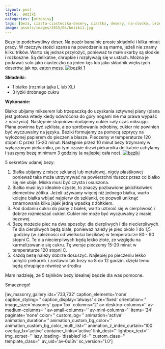 ```yaml
---
layout: post
title:  Beziki
categories: [przepisy]
tags: [beza, ciasta-ciasteczka-desery, ciastka, desery, na-slodko, przepisy]
image: assets/images/2015/04/beziki1.jpg
---
```

Bezy to podchwytliwy deser. Na pozór banalnie proste składniki i kilka minut pracy. W rzeczywistości szanse na powodzenie są marne, jeżeli nie znamy kilku trików. Warto się jednak przyłożyć, ponieważ te małe skarby są słodkie i rozkoszne. Są delikatne, chrupkie i rozpływają się w ustach. Można je podawać solo jako ciasteczko na jeden kęs lub jako składnik większych deserów, jak np. [eaton mess](https://kobietazesmakiem.pl/eaton-mess/).
[![beziki 1](http://kobieta-ze-smakiem.pl/wp-content/uploads/2015/04/beziki-11-225x300.jpg)](http://kobieta-ze-smakiem.pl/wp-content/uploads/2015/04/beziki-11.jpg)



**Składniki:**


* 1 białko (rozmiar jajka L lub XL)
* 3 łyżki drobnego cukru


**Wykonanie:**

Białko ubijamy mikserem lub trzepaczką do uzyskania sztywnej piany (piana jest gotowa wtedy kiedy odwrócona do góry nogami nie ma prawa wypaść z naczynia). Następnie stopniowo dodajemy cukier cały czas miksując. Piana powinna być szklista, a po spróbowaniu odrobiny, cukier nie powinien być wyczuwalny na języku. Beziki formujemy za pomocą szprycy na wyłożonej papierem do pieczenia blasze. Pieczemy w temperaturze 120 stopni C przez 15-20 minut. Następnie przez 10 minut bezy trzymamy w wyłączonym piekarniku, po tym czasie drzwi piekarnika delikatnie uchylamy i suszymy bezę minimum 3 godziny (a najlepiej cała noc).
[![beziki](http://kobieta-ze-smakiem.pl/wp-content/uploads/2015/04/beziki1-300x225.jpg)](http://kobieta-ze-smakiem.pl/wp-content/uploads/2015/04/beziki1.jpg)


5 sekretów udanej bezy:


1. Białka ubijamy z misce szklanej lub metalowej, nigdy plastikowej ponieważ taka może utrzymywać na powierzchni tłuszcz przez co białko się nie ubije. Miska musi być czysta i osuszona.
2. Białko musi być idealnie czyste, to znaczy pozbawione jakichkolwiek elementów żółtka. Jeżeli używamy więcej niż jednego białka, warto kolejne białka wbijać najpierw do szklanki, co pozwoli uniknąć zmarnowania kilku jajek jedną wpadką z żółtkiem.
3. Pod dodaniu cukru do piany z białek, warto uzbroić się w cierpliwość i dobrze rozmieszać cukier. Cukier nie może być wyczuwalny z masie bezowej.
4. Bezę możecie piec na dwa sposoby: dla cierpliwych i dla niecierpliwych. Te dla cierpliwych będą białe, ponieważ należy je piec około 1 do 1,5  godziny (w zależności od wielkości bezików) w temperaturze 80 - 90 stopni C. Te dla niecierpliwych będą lekko złote, ze względu na karmelizowanie się cukru. Tę wersje pieczemy 15-20 minut w temperaturze 120 stopni C.
5. Każdą bezę należy dobrze dosuszyć. Najlepiej po pieczeniu lekko uchylić piekarnik i zostawić tak bezy na 8 do 12 godzin. dzięki temu będą chrupiące również w środku


Mam nadzieję, że 5 tajników bezy idealnej będzie dla was pomocne.

Smacznego!

[av\_masonry\_gallery ids='733,732' caption\_elements='none' caption\_styling='' caption\_display='always' size='fixed' orientation='' image\_size='masonry' gap='1px' columns='2' av-desktop-columns='' av-medium-columns='' av-small-columns='' av-mini-columns='' items='24' paginate='none' color='' custom\_bg='' animation='active' animation\_duration='' animation\_custom\_bg\_color='' animation\_custom\_bg\_color\_multi\_list='' animation\_z\_index\_curtain='100' overlay\_fx='active' container\_links='active' link\_dest='' lightbox\_text='' img\_scrset='' lazy\_loading='disabled' id='' custom\_class='' template\_class='' av\_uid='av-6ul3v' sc\_version='1.0']
    